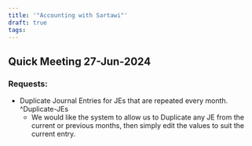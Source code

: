 ```yaml
---
title: '"Accounting with Sartawi"'
draft: true
tags:
---
```

## Quick Meeting 27-Jun-2024

### Requests:

- Duplicate Journal Entries for JEs that are repeated every month. ^Duplicate-JEs
	- We would like the system to allow us to Duplicate any JE from the current or previous months, then simply edit the values to suit the current entry.